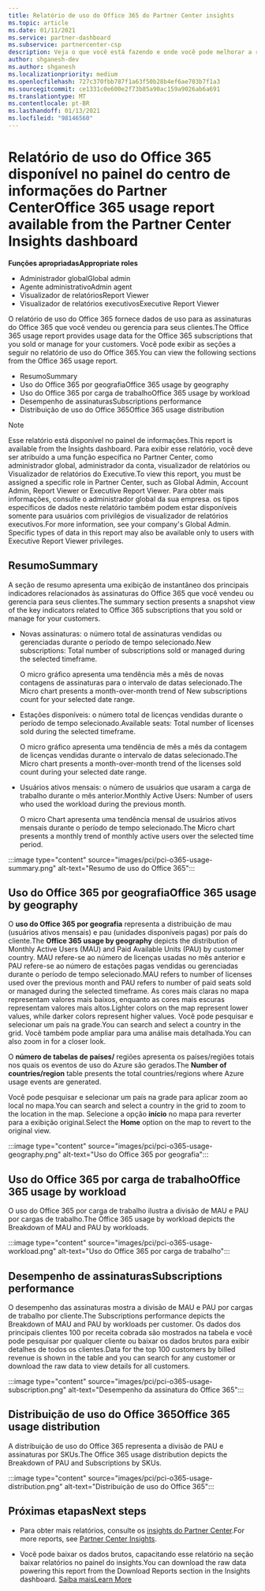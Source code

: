 ```yaml
---
title: Relatório de uso do Office 365 do Partner Center insights
ms.topic: article
ms.date: 01/11/2021
ms.service: partner-dashboard
ms.subservice: partnercenter-csp
description: Veja o que você está fazendo e onde você pode melhorar a respeito do uso das assinaturas do Office 365 que você vende ou gerencia para seus clientes.
author: shganesh-dev
ms.author: shganesh
ms.localizationpriority: medium
ms.openlocfilehash: 727c370fbb787f1a63f50b28b4ef6ae703b7f1a3
ms.sourcegitcommit: ce1331c0e600e2f73b85a90ac159a9026ab6a691
ms.translationtype: MT
ms.contentlocale: pt-BR
ms.lasthandoff: 01/13/2021
ms.locfileid: "98146560"
---
```

# <a name="office-365-usage-report-available-from-the-partner-center-insights-dashboard"></a><span data-ttu-id="01146-103">Relatório de uso do Office 365 disponível no painel do centro de informações do Partner Center</span><span class="sxs-lookup"><span data-stu-id="01146-103">Office 365 usage report available from the Partner Center Insights dashboard</span></span>

<span data-ttu-id="01146-104">**Funções apropriadas**</span><span class="sxs-lookup"><span data-stu-id="01146-104">**Appropriate roles**</span></span>
- <span data-ttu-id="01146-105">Administrador global</span><span class="sxs-lookup"><span data-stu-id="01146-105">Global admin</span></span>
- <span data-ttu-id="01146-106">Agente administrativo</span><span class="sxs-lookup"><span data-stu-id="01146-106">Admin agent</span></span>
- <span data-ttu-id="01146-107">Visualizador de relatórios</span><span class="sxs-lookup"><span data-stu-id="01146-107">Report Viewer</span></span>
- <span data-ttu-id="01146-108">Visualizador de relatórios executivos</span><span class="sxs-lookup"><span data-stu-id="01146-108">Executive Report Viewer</span></span>

<span data-ttu-id="01146-109">O relatório de uso do Office 365 fornece dados de uso para as assinaturas do Office 365 que você vendeu ou gerencia para seus clientes.</span><span class="sxs-lookup"><span data-stu-id="01146-109">The Office 365 usage report provides usage data for the Office 365 subscriptions that you sold or manage for your customers.</span></span> <span data-ttu-id="01146-110">Você pode exibir as seções a seguir no relatório de uso do Office 365.</span><span class="sxs-lookup"><span data-stu-id="01146-110">You can view the following sections from the Office 365 usage report.</span></span>

- <span data-ttu-id="01146-111">Resumo</span><span class="sxs-lookup"><span data-stu-id="01146-111">Summary</span></span>
- <span data-ttu-id="01146-112">Uso do Office 365 por geografia</span><span class="sxs-lookup"><span data-stu-id="01146-112">Office 365 usage by geography</span></span>
- <span data-ttu-id="01146-113">Uso do Office 365 por carga de trabalho</span><span class="sxs-lookup"><span data-stu-id="01146-113">Office 365 usage by workload</span></span>
- <span data-ttu-id="01146-114">Desempenho de assinaturas</span><span class="sxs-lookup"><span data-stu-id="01146-114">Subscriptions performance</span></span>
- <span data-ttu-id="01146-115">Distribuição de uso do Office 365</span><span class="sxs-lookup"><span data-stu-id="01146-115">Office 365 usage distribution</span></span>

 > [!NOTE]
 > <span data-ttu-id="01146-116">Esse relatório está disponível no painel de informações.</span><span class="sxs-lookup"><span data-stu-id="01146-116">This report is available from the Insights dashboard.</span></span> <span data-ttu-id="01146-117">Para exibir esse relatório, você deve ser atribuído a uma função específica no Partner Center, como administrador global, administrador da conta, visualizador de relatórios ou Visualizador de relatórios do Executive.</span><span class="sxs-lookup"><span data-stu-id="01146-117">To view this report, you must be assigned a specific role in Partner Center, such as Global Admin, Account Admin, Report Viewer or Executive Report Viewer.</span></span> <span data-ttu-id="01146-118">Para obter mais informações, consulte o administrador global da sua empresa. os tipos específicos de dados neste relatório também podem estar disponíveis somente para usuários com privilégios de visualizador de relatórios executivos.</span><span class="sxs-lookup"><span data-stu-id="01146-118">For more information, see your company's Global Admin. Specific types of data in this report may also be available only to users with Executive Report Viewer privileges.</span></span>

## <a name="summary"></a><span data-ttu-id="01146-119">Resumo</span><span class="sxs-lookup"><span data-stu-id="01146-119">Summary</span></span>

<span data-ttu-id="01146-120">A seção de resumo apresenta uma exibição de instantâneo dos principais indicadores relacionados às assinaturas do Office 365 que você vendeu ou gerencia para seus clientes.</span><span class="sxs-lookup"><span data-stu-id="01146-120">The summary section presents a snapshot view of the key indicators related to Office 365 subscriptions that you sold or manage for your customers.</span></span>  

- <span data-ttu-id="01146-121">Novas assinaturas: o número total de assinaturas vendidas ou gerenciadas durante o período de tempo selecionado.</span><span class="sxs-lookup"><span data-stu-id="01146-121">New subscriptions: Total number of subscriptions sold or managed during the selected timeframe.</span></span>

   <span data-ttu-id="01146-122">O micro gráfico apresenta uma tendência mês a mês de novas contagens de assinaturas para o intervalo de datas selecionado.</span><span class="sxs-lookup"><span data-stu-id="01146-122">The Micro chart presents a month-over-month trend of New subscriptions count for your selected date range.</span></span>

- <span data-ttu-id="01146-123">Estações disponíveis: o número total de licenças vendidas durante o período de tempo selecionado.</span><span class="sxs-lookup"><span data-stu-id="01146-123">Available seats: Total number of licenses sold during the selected timeframe.</span></span>

   <span data-ttu-id="01146-124">O micro gráfico apresenta uma tendência de mês a mês da contagem de licenças vendidas durante o intervalo de datas selecionado.</span><span class="sxs-lookup"><span data-stu-id="01146-124">The Micro chart presents a month-over-month trend of the licenses sold count during your selected date range.</span></span>

- <span data-ttu-id="01146-125">Usuários ativos mensais: o número de usuários que usaram a carga de trabalho durante o mês anterior.</span><span class="sxs-lookup"><span data-stu-id="01146-125">Monthly Active Users: Number of users who used the workload during the previous month.</span></span> 

   <span data-ttu-id="01146-126">O micro Chart apresenta uma tendência mensal de usuários ativos mensais durante o período de tempo selecionado.</span><span class="sxs-lookup"><span data-stu-id="01146-126">The Micro chart presents a monthly trend of monthly active users over the selected time period.</span></span>

:::image type="content" source="images/pci/pci-o365-usage-summary.png" alt-text="Resumo de uso do Office 365":::

## <a name="office-365-usage-by-geography"></a><span data-ttu-id="01146-128">Uso do Office 365 por geografia</span><span class="sxs-lookup"><span data-stu-id="01146-128">Office 365 usage by geography</span></span>

<span data-ttu-id="01146-129">O **uso do Office 365 por geografia** representa a distribuição de mau (usuários ativos mensais) e pau (unidades disponíveis pagas) por país do cliente.</span><span class="sxs-lookup"><span data-stu-id="01146-129">The **Office 365 usage by geography** depicts the distribution of Monthly Active Users (MAU) and Paid Available Units (PAU) by customer country.</span></span> <span data-ttu-id="01146-130">MAU refere-se ao número de licenças usadas no mês anterior e PAU refere-se ao número de estações pagas vendidas ou gerenciadas durante o período de tempo selecionado.</span><span class="sxs-lookup"><span data-stu-id="01146-130">MAU refers to number of licenses used over the previous month and PAU refers to number of paid seats sold or managed during the selected timeframe.</span></span> <span data-ttu-id="01146-131">As cores mais claras no mapa representam valores mais baixos, enquanto as cores mais escuras representam valores mais altos.</span><span class="sxs-lookup"><span data-stu-id="01146-131">Lighter colors on the map represent lower values, while darker colors represent higher values.</span></span> <span data-ttu-id="01146-132">Você pode pesquisar e selecionar um país na grade.</span><span class="sxs-lookup"><span data-stu-id="01146-132">You can search and select a country in the grid.</span></span> <span data-ttu-id="01146-133">Você também pode ampliar para uma análise mais detalhada.</span><span class="sxs-lookup"><span data-stu-id="01146-133">You can also zoom in for a closer look.</span></span>

<span data-ttu-id="01146-134">O **número de tabelas de países/** regiões apresenta os países/regiões totais nos quais os eventos de uso do Azure são gerados.</span><span class="sxs-lookup"><span data-stu-id="01146-134">The **Number of countries/region** table presents the total countries/regions where Azure usage events are generated.</span></span>

<span data-ttu-id="01146-135">Você pode pesquisar e selecionar um país na grade para aplicar zoom ao local no mapa.</span><span class="sxs-lookup"><span data-stu-id="01146-135">You can search and select a country in the grid to zoom to the location in the map.</span></span> <span data-ttu-id="01146-136">Selecione a opção **início** no mapa para reverter para a exibição original.</span><span class="sxs-lookup"><span data-stu-id="01146-136">Select the **Home** option on the map to revert to the original view.</span></span>


:::image type="content" source="images/pci/pci-o365-usage-geography.png" alt-text="Uso do Office 365 por geografia":::

## <a name="office-365-usage-by-workload"></a><span data-ttu-id="01146-138">Uso do Office 365 por carga de trabalho</span><span class="sxs-lookup"><span data-stu-id="01146-138">Office 365 usage by workload</span></span>

<span data-ttu-id="01146-139">O uso do Office 365 por carga de trabalho ilustra a divisão de MAU e PAU por cargas de trabalho.</span><span class="sxs-lookup"><span data-stu-id="01146-139">The Office 365 usage by workload depicts the Breakdown of MAU and PAU by workloads.</span></span>

:::image type="content" source="images/pci/pci-o365-usage-workload.png" alt-text="Uso do Office 365 por carga de trabalho":::

## <a name="subscriptions-performance"></a><span data-ttu-id="01146-141">Desempenho de assinaturas</span><span class="sxs-lookup"><span data-stu-id="01146-141">Subscriptions performance</span></span>

<span data-ttu-id="01146-142">O desempenho das assinaturas mostra a divisão de MAU e PAU por cargas de trabalho por cliente.</span><span class="sxs-lookup"><span data-stu-id="01146-142">The Subscriptions performance depicts the Breakdown of MAU and PAU by workloads per customer.</span></span> <span data-ttu-id="01146-143">Os dados dos principais clientes 100 por receita cobrada são mostrados na tabela e você pode pesquisar por qualquer cliente ou baixar os dados brutos para exibir detalhes de todos os clientes.</span><span class="sxs-lookup"><span data-stu-id="01146-143">Data for the top 100 customers by billed revenue is shown in the table and you can search for any customer or download the raw data to view details for all customers.</span></span>

:::image type="content" source="images/pci/pci-o365-usage-subscription.png" alt-text="Desempenho da assinatura do Office 365":::

## <a name="office-365-usage-distribution"></a><span data-ttu-id="01146-145">Distribuição de uso do Office 365</span><span class="sxs-lookup"><span data-stu-id="01146-145">Office 365 usage distribution</span></span>

<span data-ttu-id="01146-146">A distribuição de uso do Office 365 representa a divisão de PAU e assinaturas por SKUs.</span><span class="sxs-lookup"><span data-stu-id="01146-146">The Office 365 usage distribution depicts the Breakdown of PAU and Subscriptions by SKUs.</span></span>

:::image type="content" source="images/pci/pci-o365-usage-distribution.png" alt-text="Distribuição de uso do Office 365":::

## <a name="next-steps"></a><span data-ttu-id="01146-148">Próximas etapas</span><span class="sxs-lookup"><span data-stu-id="01146-148">Next steps</span></span>

- <span data-ttu-id="01146-149">Para obter mais relatórios, consulte os [insights do Partner Center](partner-center-insights.md).</span><span class="sxs-lookup"><span data-stu-id="01146-149">For more reports, see [Partner Center Insights](partner-center-insights.md).</span></span>

- <span data-ttu-id="01146-150">Você pode baixar os dados brutos, capacitando esse relatório na seção baixar relatórios no painel do insights.</span><span class="sxs-lookup"><span data-stu-id="01146-150">You can download the raw data powering this report from the Download Reports section in the Insights dashboard.</span></span> [<span data-ttu-id="01146-151">Saiba mais</span><span class="sxs-lookup"><span data-stu-id="01146-151">Learn More</span></span>](pci-download-reports.md) 
